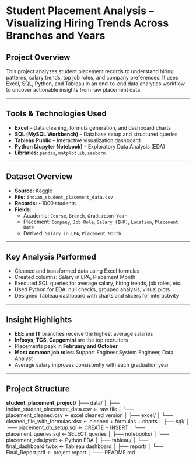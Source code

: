# Student Placement Analysis – Visualizing Hiring Trends Across Branches and Years

## Project Overview
This project analyzes student placement records to understand hiring patterns, salary trends, top job roles, and company preferences. It uses Excel, SQL, Python, and Tableau in an end-to-end data analytics workflow to uncover actionable insights from raw placement data.

---

## Tools & Technologies Used
- **Excel** – Data cleaning, formula generation, and dashboard charts
- **SQL (MySQL Workbench)** – Database setup and structured queries
- **Tableau Public** – Interactive visualization dashboard
- **Python (Jupyter Notebook)** – Exploratory Data Analysis (EDA)
- **Libraries:** `pandas`, `matplotlib`, `seaborn`

---

## Dataset Overview
- **Source:** Kaggle
- **File:** `indian_student_placement_data.csv`
- **Records:** ~1000 students
- **Fields:**
  - Academic: `Course`, `Branch`, `Graduation Year`
  - Placement: `Company`, `Job Role`, `Salary (INR)`, `Location`, `Placement Date`
  - Derived: `Salary in LPA`, `Placement Month`

---

## Key Analysis Performed
- Cleaned and transformed data using Excel formulas
- Created columns: Salary in LPA, Placement Month
- Executed SQL queries for average salary, hiring trends, job roles, etc.
- Used Python for EDA: null checks, grouped analysis, visual plots
- Designed Tableau dashboard with charts and slicers for interactivity

---

## Insight Highlights
- **EEE and IT** branches receive the highest average salaries
- **Infosys, TCS, Capgemini** are the top recruiters
- Placements peak in **February and October**
- **Most common job roles**: Support Engineer,System Engineer, Data Analyst
- Average salary improves consistently with each graduation year

---

## Project Structure
**student_placement_project/**
├── data/
│ ├── indian_student_placement_data.csv ← raw file
│ └── placement_cleaned.csv ← excel cleaned version
│
├── excel/
│ └── cleaned_file_with_formulas.xlsx ← cleaned + formulas + charts
│
├── sql/
│ ├── placement_db_setup.sql ← CREATE + INSERT
│ └── placement_queries.sql ← SELECT queries
│
├── notebooks/
│ └── placement_eda.ipynb ← Python EDA
│
├── tableau/
│ └── final_dashboard.twbx ← Tableau dashboard
│
├── report/
│ └── Final_Report.pdf ← project report
│
└── README.md

